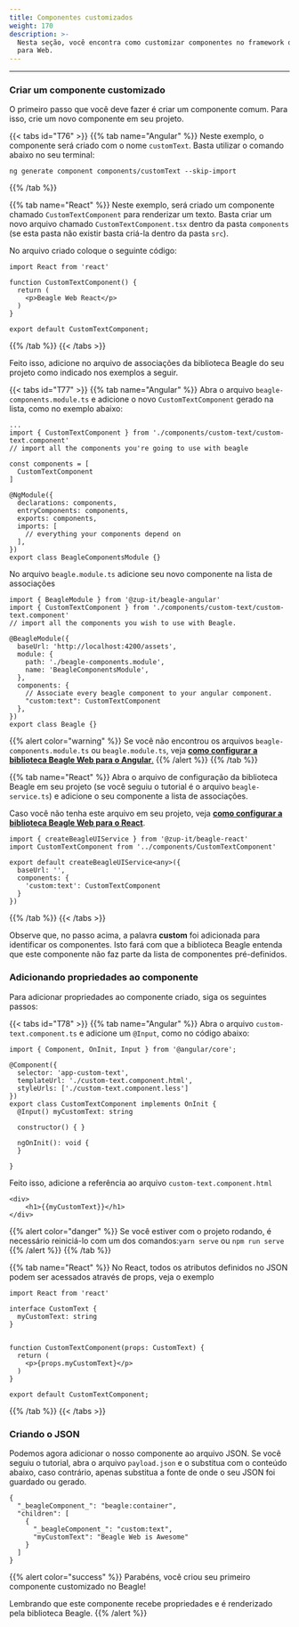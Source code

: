```yaml
---
title: Componentes customizados
weight: 170
description: >-
  Nesta seção, você encontra como customizar componentes no framework do Beagle
  para Web.
---
```


---

### Criar um componente customizado

O primeiro passo que você deve fazer é criar um componente comum. Para isso, crie um novo componente em seu projeto. 

{{< tabs id="T76" >}}
{{% tab name="Angular" %}}
Neste exemplo, o componente será criado com o nome `customText`. Basta utilizar o comando abaixo no seu terminal:

```text
ng generate component components/customText --skip-import
```
{{% /tab %}}

{{% tab name="React" %}}
Neste exemplo, será criado um componente chamado `CustomTextComponent` para renderizar um texto. Basta criar um novo arquivo chamado `CustomTextComponent.tsx` dentro da pasta `components` \(se esta pasta não existir basta criá-la dentro da pasta `src`\). 

No arquivo criado coloque o seguinte código:

```text
import React from 'react'

function CustomTextComponent() {
  return (
    <p>Beagle Web React</p>
  )
}

export default CustomTextComponent;
```
{{% /tab %}}
{{< /tabs >}}

Feito isso, adicione no arquivo de associações da biblioteca Beagle do seu projeto como indicado nos exemplos a seguir. 

{{< tabs id="T77" >}}
{{% tab name="Angular" %}}
Abra o arquivo `beagle-components.module.ts` e adicione o novo `CustomTextComponent` gerado na lista, como no exemplo abaixo:

```text
...
import { CustomTextComponent } from './components/custom-text/custom-text.component'
// import all the components you're going to use with beagle

const components = [
  CustomTextComponent
]

@NgModule({
  declarations: components,
  entryComponents: components,
  exports: components,
  imports: [
    // everything your components depend on
  ],
})
export class BeagleComponentsModule {}
```

No arquivo `beagle.module.ts` adicione seu novo componente na lista de associações

```text
import { BeagleModule } from '@zup-it/beagle-angular'
import { CustomTextComponent } from './components/custom-text/custom-text.component'
// import all the components you wish to use with Beagle.

@BeagleModule({
  baseUrl: 'http://localhost:4200/assets',
  module: {
    path: './beagle-components.module',
    name: 'BeagleComponentsModule',
  },
  components: {
    // Associate every beagle component to your angular component.
    "custom:text": CustomTextComponent
  },
})
export class Beagle {}
```

{{% alert color="warning" %}}
Se você não encontrou os arquivos `beagle-components.module.ts` ou `beagle.module.ts`, veja [**como configurar a biblioteca Beagle Web para o Angular**.](../../../../../get-started/usando-o-beagle/web/angular)
{{% /alert %}}
{{% /tab %}}

{{% tab name="React" %}}
Abra o arquivo de configuração da biblioteca Beagle em seu projeto \(se você seguiu o tutorial é o arquivo `beagle-service.ts`\) e adicione o seu componente a lista de associações. 

Caso você não tenha este arquivo em seu projeto, veja [**como configurar a biblioteca Beagle Web para o React**](../../../../get-started/usando-o-beagle/web/react).

```text
import { createBeagleUIService } from '@zup-it/beagle-react'
import CustomTextComponent from '../components/CustomTextComponent'

export default createBeagleUIService<any>({
  baseUrl: '',
  components: {
    'custom:text': CustomTextComponent
  }
})

```
{{% /tab %}}
{{< /tabs >}}

Observe que, no passo acima, a palavra **custom** foi adicionada para identificar os componentes. Isto fará com que a biblioteca Beagle entenda que este componente não faz parte da lista de componentes pré-definidos. 

### Adicionando propriedades ao componente

Para adicionar propriedades ao componente criado, siga os seguintes passos: 

{{< tabs id="T78" >}}
{{% tab name="Angular" %}}
Abra o arquivo `custom-text.component.ts` e adicione um `@Input`, como no código abaixo: 

```text
import { Component, OnInit, Input } from '@angular/core';

@Component({
  selector: 'app-custom-text',
  templateUrl: './custom-text.component.html',
  styleUrls: ['./custom-text.component.less']
})
export class CustomTextComponent implements OnInit {
  @Input() myCustomText: string

  constructor() { }

  ngOnInit(): void {
  }

}

```

Feito isso, adicione a referência ao arquivo `custom-text.component.html`

```text
<div>
    <h1>{{myCustomText}}</h1>
</div>
```

{{% alert color="danger" %}}
Se você estiver com o projeto rodando, é necessário reiniciá-lo com um dos comandos:`yarn serve` ou `npm run serve`
{{% /alert %}}
{{% /tab %}}

{{% tab name="React" %}}
No React, todos os atributos definidos no JSON podem ser acessados através de props, veja o exemplo

```text
import React from 'react'

interface CustomText {
  myCustomText: string
}


function CustomTextComponent(props: CustomText) {
  return (
    <p>{props.myCustomText}</p>
  )
}

export default CustomTextComponent;
```
{{% /tab %}}
{{< /tabs >}}

### Criando o JSON

Podemos agora adicionar o nosso componente ao arquivo JSON.  Se você seguiu o tutorial, abra o arquivo `payload.json` e o substitua com o conteúdo abaixo, caso contrário, apenas substitua a fonte de onde o seu JSON foi guardado ou gerado. 

```text
{
  "_beagleComponent_": "beagle:container",
  "children": [
    {
      "_beagleComponent_": "custom:text",
      "myCustomText": "Beagle Web is Awesome"
    }
  ]
}
```

{{% alert color="success" %}}
Parabéns, você criou seu primeiro componente customizado no Beagle!

Lembrando que este componente recebe propriedades e é renderizado pela biblioteca Beagle.
{{% /alert %}}
